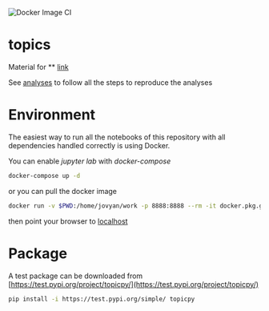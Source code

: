 ![Docker Image CI](https://github.com/fvalle1/topics/workflows/Docker%20Image%20CI/badge.svg?branch=master)

# topics
Material for ** [link](arxiv.org/)

See [analyses](analyses.md) to follow all the steps to reproduce the analyses

# Environment
The easiest way to run all the notebooks of this repository with all dependencies handled correctly is using Docker.

You can enable *jupyter lab* with *docker-compose*
```bash
docker-compose up -d
```

or you can pull the docker image
```bash
docker run -v $PWD:/home/jovyan/work -p 8888:8888 --rm -it docker.pkg.github.com/fvalle1/topics/topicmodel:latest
```

then point your browser to [localhost](localhost:8888)

# Package
A test package can be downloaded from [https://test.pypi.org/project/topicpy/](https://test.pypi.org/project/topicpy/)
```bash
pip install -i https://test.pypi.org/simple/ topicpy
```
